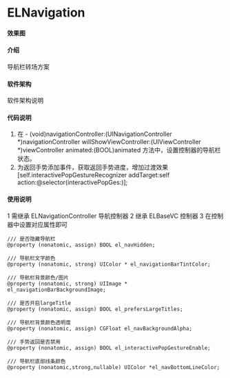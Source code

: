 # ELNavigation

#### 效果图


#### 介绍
导航栏转场方案

#### 软件架构
软件架构说明

#### 代码说明

1. 在 - (void)navigationController:(UINavigationController *)navigationController willShowViewController:(UIViewController *)viewController animated:(BOOL)animated 方法中，设置控制器的导航栏状态。
2. 为返回手势添加事件，获取返回手势进度，增加过渡效果 [self.interactivePopGestureRecognizer addTarget:self action:@selector(interactivePopGes:)]; 

#### 使用说明

1 需继承 ELNavigationController 导航控制器
2 继承 ELBaseVC 控制器
3 在控制器中设置对应属性即可

```
/// 是否隐藏导航栏 
@property (nonatomic, assign) BOOL el_navHidden;

/// 导航栏文字颜色 
@property (nonatomic, strong) UIColor * el_navigationBarTintColor;

/// 导航栏背景颜色/图片 
@property (nonatomic, strong) UIImage * el_navigationBarBackgroundImage;

/// 是否开启largeTitle
@property (nonatomic, assign) BOOL el_prefersLargeTitles;

/// 导航栏背景颜色透明度
@property (nonatomic, assign) CGFloat el_navBackgroundAlpha;

/// 手势返回是否禁用 
@property (nonatomic, assign) BOOL el_interactivePopGestureEnable;

/// 导航栏底部线条颜色 
@property (nonatomic,strong,nullable) UIColor *el_navBottomLineColor;
```



